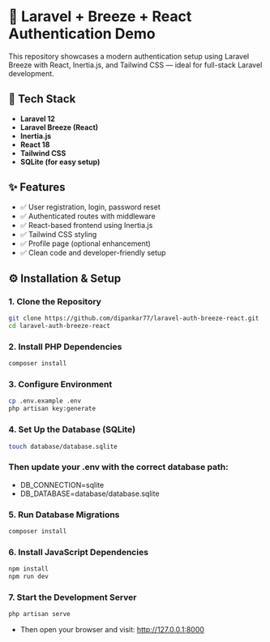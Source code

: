 # 🔐 Laravel + Breeze + React Authentication Demo

This repository showcases a modern authentication setup using Laravel Breeze with React, Inertia.js, and Tailwind CSS — ideal for full-stack Laravel development.

## 🚀 Tech Stack

- **Laravel 12**
- **Laravel Breeze (React)**
- **Inertia.js**
- **React 18**
- **Tailwind CSS**
- **SQLite (for easy setup)**

## ✨ Features

- ✅ User registration, login, password reset
- ✅ Authenticated routes with middleware
- ✅ React-based frontend using Inertia.js
- ✅ Tailwind CSS styling
- ✅ Profile page (optional enhancement)
- ✅ Clean code and developer-friendly setup

## ⚙️ Installation & Setup

### 1. Clone the Repository
```bash
git clone https://github.com/dipankar77/laravel-auth-breeze-react.git
cd laravel-auth-breeze-react
```

### 2. Install PHP Dependencies
```bash
composer install
```

### 3. Configure Environment
```bash
cp .env.example .env
php artisan key:generate
```

### 4. Set Up the Database (SQLite)
```bash
touch database/database.sqlite
```
### Then update your .env with the correct database path:
- DB_CONNECTION=sqlite
- DB_DATABASE=database/database.sqlite

### 5. Run Database Migrations
```bash
composer install
```

### 6. Install JavaScript Dependencies
```bash
npm install
npm run dev
```

### 7. Start the Development Server
```bash
php artisan serve
```
- Then open your browser and visit: http://127.0.0.1:8000